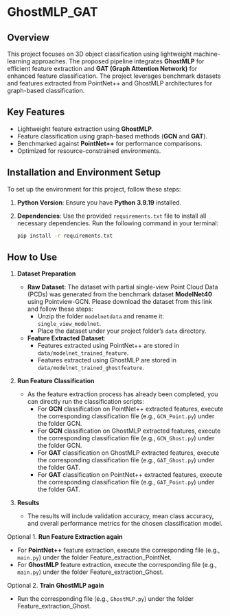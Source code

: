 # GhostMLP_GAT

## Overview

This project focuses on 3D object classification using lightweight machine-learning approaches. The proposed pipeline integrates **GhostMLP** for efficient feature extraction and **GAT (Graph Attention Network)** for enhanced feature classification. The project leverages benchmark datasets and features extracted from PointNet++ and GhostMLP architectures for graph-based classification.

## Key Features
- Lightweight feature extraction using **GhostMLP**.
- Feature classification using graph-based methods (**GCN** and **GAT**).
- Benchmarked against **PointNet++** for performance comparisons.
- Optimized for resource-constrained environments.

## Installation and Environment Setup

To set up the environment for this project, follow these steps:

1. **Python Version**:
   Ensure you have **Python 3.9.19** installed.

2. **Dependencies**:
   Use the provided `requirements.txt` file to install all necessary dependencies. Run the following command in your terminal:

   ```bash
   pip install -r requirements.txt

## How to Use

1. **Dataset Preparation**
   - **Raw Dataset**: 
     The dataset with partial single-view Point Cloud Data (PCDs) was generated from the benchmark dataset **ModelNet40** using Pointview-GCN. Please download the dataset from this link and follow these steps:
     - Unzip the folder `modelnetdata` and rename it: `single_view_modelnet`.
     - Place the dataset under your project folder’s `data` directory.
   - **Feature Extracted Dataset**:
     - Features extracted using PointNet++ are stored in `data/modelnet_trained_feature`.
     - Features extracted using GhostMLP are stored in `data/modelnet_trained_ghostfeature`.

2. **Run Feature Classification**
   - As the feature extraction process has already been completed, you can directly run the classification scripts:
     - For **GCN** classification on PointNet++ extracted features, execute the corresponding classification file (e.g., `GCN_Point.py`) under the folder GCN.
     - For **GCN** classification on GhostMLP extracted features, execute the corresponding classification file (e.g., `GCN_Ghost.py`) under the folder GCN.
     - For **GAT** classification on GhostMLP extracted features, execute the corresponding classification file (e.g., `GAT_Ghost.py`) under the folder GAT.
     - For **GAT** classification on PointNet++ extracted features, execute the corresponding classification file (e.g., `GAT_Point.py`) under the folder GAT.

3. **Results**
   - The results will include validation accuracy, mean class accuracy, and overall performance metrics for the chosen classification model.
  
Optional 1. **Run Feature Extraction again**
   - For **PointNet++** feature extraction, execute the corresponding file (e.g., `main.py`) under the folder Feature_extraction_PointNet.
   - For **GhostMLP** feature extraction, execute the corresponding file (e.g., `main.py`) under the folder Feature_extraction_Ghost.

Optional 2. **Train GhostMLP again**
   - Run the corresponding file (e.g., `GhostMLP.py`) under the folder Feature_extraction_Ghost.


